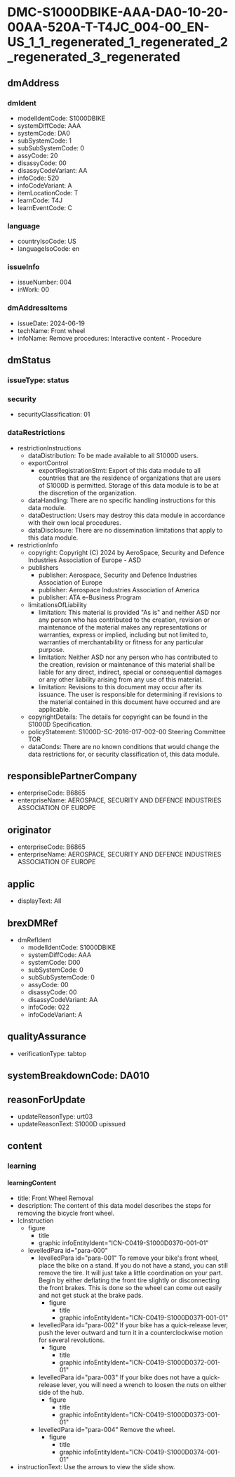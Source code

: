 # DMC-S1000DBIKE-AAA-DA0-10-20-00AA-520A-T-T4JC_004-00_EN-US_1_1_regenerated_1_regenerated_2_regenerated_3_regenerated

## dmAddress

### dmIdent
* modelIdentCode: S1000DBIKE
* systemDiffCode: AAA
* systemCode: DA0
* subSystemCode: 1
* subSubSystemCode: 0
* assyCode: 20
* disassyCode: 00
* disassyCodeVariant: AA
* infoCode: 520
* infoCodeVariant: A
* itemLocationCode: T
* learnCode: T4J
* learnEventCode: C

### language
* countryIsoCode: US
* languageIsoCode: en

### issueInfo
* issueNumber: 004
* inWork: 00

### dmAddressItems
* issueDate: 2024-06-19
* techName: Front wheel
* infoName: Remove procedures: Interactive content - Procedure

## dmStatus

### issueType: status

### security
* securityClassification: 01

### dataRestrictions
* restrictionInstructions
    * dataDistribution: To be made available to all S1000D users.
    * exportControl
        * exportRegistrationStmt: Export of this data module to all countries that are the residence of organizations that are users of S1000D is permitted. Storage of this data module is to be at the discretion of the organization.
    * dataHandling: There are no specific handling instructions for this data module.
    * dataDestruction: Users may destroy this data module in accordance with their own local procedures.
    * dataDisclosure: There are no dissemination limitations that apply to this data module.
* restrictionInfo
    * copyright: Copyright (C) 2024 by AeroSpace, Security and Defence Industries Association of Europe - ASD
    * publishers
        * publisher: Aerospace, Security and Defence Industries Association of Europe
        * publisher: Aerospace Industries Association of America
        * publisher: ATA e-Business Program
    * limitationsOfLiability
        * limitation: This material is provided "As is" and neither ASD nor any person who has contributed to the creation, revision or maintenance of the material makes any representations or warranties, express or implied, including but not limited to, warranties of merchantability or fitness for any particular purpose.
        * limitation: Neither ASD nor any person who has contributed to the creation, revision or maintenance of this material shall be liable for any direct, indirect, special or consequential damages or any other liability arising from any use of this material.
        * limitation: Revisions to this document may occur after its issuance. The user is responsible for determining if revisions to the material contained in this document have occurred and are applicable.
    * copyrightDetails: The details for copyright can be found in the S1000D Specification.
    * policyStatement: S1000D-SC-2016-017-002-00 Steering Committee TOR
    * dataConds: There are no known conditions that would change the data restrictions for, or security classification of, this data module.

## responsiblePartnerCompany
* enterpriseCode: B6865
* enterpriseName: AEROSPACE, SECURITY AND DEFENCE INDUSTRIES ASSOCIATION OF EUROPE

## originator
* enterpriseCode: B6865
* enterpriseName: AEROSPACE, SECURITY AND DEFENCE INDUSTRIES ASSOCIATION OF EUROPE

## applic
* displayText: All

## brexDMRef
* dmRefIdent
    * modelIdentCode: S1000DBIKE
    * systemDiffCode: AAA
    * systemCode: D00
    * subSystemCode: 0
    * subSubSystemCode: 0
    * assyCode: 00
    * disassyCode: 00
    * disassyCodeVariant: AA
    * infoCode: 022
    * infoCodeVariant: A

## qualityAssurance
* verificationType: tabtop

## systemBreakdownCode: DA010

## reasonForUpdate
* updateReasonType: urt03
* updateReasonText: S1000D upissued

## content
### learning
#### learningContent
* title: Front Wheel Removal
* description: The content of this data model describes the steps for removing the bicycle front wheel.
* lcInstruction
    * figure
        * title
        * graphic infoEntityIdent="ICN-C0419-S1000D0370-001-01"
    * levelledPara id="para-000"
        * levelledPara id="para-001"
            To remove your bike's front wheel, place the bike on a stand. If you do not have a stand, you can still remove the tire. It will just take a little coordination on your part.
            Begin by either deflating the front tire slightly or disconnecting the front brakes. This is done so the wheel can come out easily and not get stuck at the brake pads.
            * figure
                * title
                * graphic infoEntityIdent="ICN-C0419-S1000D0371-001-01"
        * levelledPara id="para-002"
            If your bike has a quick-release lever, push the lever outward and turn it in a counterclockwise motion for several revolutions.
            * figure
                * title
                * graphic infoEntityIdent="ICN-C0419-S1000D0372-001-01"
        * levelledPara id="para-003"
            If your bike does not have a quick-release lever, you will need a wrench to loosen the nuts on either side of the hub.
            * figure
                * title
                * graphic infoEntityIdent="ICN-C0419-S1000D0373-001-01"
        * levelledPara id="para-004"
            Remove the wheel.
            * figure
                * title
                * graphic infoEntityIdent="ICN-C0419-S1000D0374-001-01"
* instructionText: Use the arrows to view the slide show.